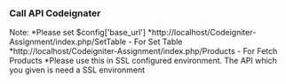 ### Call API Codeignater
Note: 
*Please set $config['base_url']
*http://localhost/Codeigniter-Assignment/index.php/SetTable - For Set Table
*http://localhost/Codeigniter-Assignment/index.php/Products - For Fetch Products
*Please use this in SSL configured environment. The API which you given is need a SSL environment